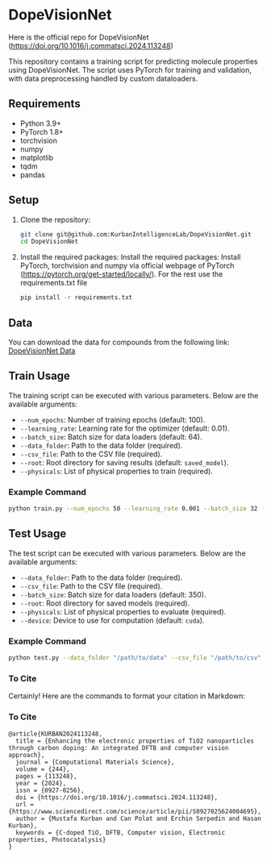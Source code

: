 # DopeVisionNet
Here is the official repo for DopeVisionNet (https://doi.org/10.1016/j.commatsci.2024.113248)

This repository contains a training script for predicting molecule properties using DopeVisionNet. The script uses PyTorch for training and validation, with data preprocessing handled by custom dataloaders.

## Requirements

- Python 3.9+
- PyTorch 1.8+
- torchvision
- numpy
- matplotlib
- tqdm
- pandas

## Setup

1. Clone the repository:

    ```bash
    git clone git@github.com:KurbanIntelligenceLab/DopeVisionNet.git
    cd DopeVisionNet
    ```

2. Install the required packages:
    Install the required packages: Install PyTorch, torchvision and numpy via official webpage of PyTorch (https://pytorch.org/get-started/locally/). For the rest use the requirements.txt file
    ```bash
    pip install -r requirements.txt
    ```
## Data

You can download the data for compounds from the following link: [DopeVisionNet Data](https://tamucs-my.sharepoint.com/:f:/r/personal/hasan_kurban_tamu_edu/Documents/KIL-OneDrive/Can%20Polat/DopeVisionNet/data?csf=1&web=1&e=inGKUd)

## Train Usage

The training script can be executed with various parameters. Below are the available arguments:

- `--num_epochs`: Number of training epochs (default: 100).
- `--learning_rate`: Learning rate for the optimizer (default: 0.01).
- `--batch_size`: Batch size for data loaders (default: 64).
- `--data_folder`: Path to the data folder (required).
- `--csv_file`: Path to the CSV file (required).
- `--root`: Root directory for saving results (default: `saved_model`).
- `--physicals`: List of physical properties to train (required).

### Example Command

```bash
python train.py --num_epochs 50 --learning_rate 0.001 --batch_size 32 --data_folder "/path/to/data" --csv_file "/path/to/csv" --root "/path/to/root" --physicals normalized_homo normalized_lumo
```

## Test Usage

The test script can be executed with various parameters. Below are the available arguments:

- `--data_folder`: Path to the data folder (required).
- `--csv_file`: Path to the CSV file (required).
- `--batch_size`: Batch size for data loaders (default: 350).
- `--root`: Root directory for saved models (required).
- `--physicals`: List of physical properties to evaluate (required).
- `--device`: Device to use for computation (default: `cuda`).

### Example Command

```bash
python test.py --data_folder "/path/to/data" --csv_file "/path/to/csv" --batch_size 350 --root "/path/to/saved/models" --physicals normalized_homo normalized_lumo --device cuda
```

### To Cite

Certainly! Here are the commands to format your citation in Markdown:

### To Cite

```
@article{KURBAN2024113248,
  title = {Enhancing the electronic properties of TiO2 nanoparticles through carbon doping: An integrated DFTB and computer vision approach},
  journal = {Computational Materials Science},
  volume = {244},
  pages = {113248},
  year = {2024},
  issn = {0927-0256},
  doi = {https://doi.org/10.1016/j.commatsci.2024.113248},
  url = {https://www.sciencedirect.com/science/article/pii/S0927025624004695},
  author = {Mustafa Kurban and Can Polat and Erchin Serpedin and Hasan Kurban},
  keywords = {C-doped TiO, DFTB, Computer vision, Electronic properties, Photocatalysis}
}
```
